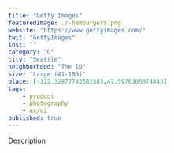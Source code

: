```yaml
---
title: "Getty Images"
featuredImage: ./-hamburgers.png
website: "https://www.gettyimages.com/"
twit: "GettyImages"
inst: ""
category: "G"
city: "Seattle"
neighborhood: "The ID"
size: "Large (41-100)"
place: [-122.32877745582385,47.5970305074843]
tags:
    - product
    - photography
    - ux/ui
published: true
---
```


Description
